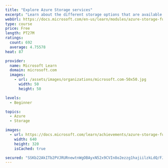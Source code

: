 ```yaml
---
title: "Explore Azure Storage services"
excerpt: "Learn about the different storage options that are available in Azure Storage."
webUrl: https://docs.microsoft.com/en-us/learn/modules/azure-storage-fundamentals/
type: course
price: Free
length: PT27M
ratings:
  count: 692
  average: 4.75578
heat: 87

provider:
  name: Microsoft Learn
  domain: microsoft.com
  images:
    - url: /assets/images/organizations/microsoft.com-50x50.jpg
      width: 50
      height: 50

levels:
  - Beginner

topics:
  - Azure
  - Storage

images:
  - url: https://docs.microsoft.com/learn/achievements/azure-storage-fundamentals-social.png
    width: 640
    height: 320
    isCached: true

secured: "SSKb22AkITb2PVJRURnewtnWgOBAyxN52x9CVIn8o2ezzg1hajiilzkLdQ/FJesdVZd2c07//cvyjtqYDcpSVsyokYRnCgYnXTR8z/ak4pusUhtGzM4VJAOw824PZ/pUw1SRtW7ASF8tbmRHkH32PSjREVJFqguntZQ/sOpqEkysbtnoozYAEodoL97JCg5M4LLM0VtwAqahWbGAYYaPk0UsAr6lVIkHI0N2pU0CauyJ1Q5y4vO+9cT++4E/CbKguNR4DNZFIlqHYFvrrKKpsiIbwY2rddkFb5DSgUeTEOeFlwz4FsNZvPGV0WpwABT5qSpGnVQBUjA2Mj1PNagWLQ8gOs5CWOvlRBQgGRGJVq7qhfyduaAv4j6urhZ82XDROvpEZmayBVsN3EwqyClgus/mjNoDdYhKvkldPLoKRUU=;9cXiBCwujZQgV6d04NgUaw=="
---
```



